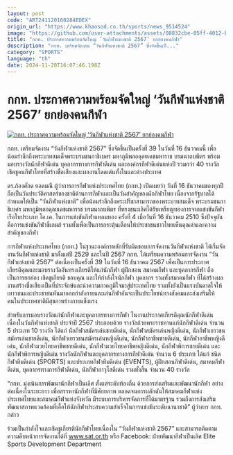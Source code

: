 ```yaml
---
layout: post
code: "ART241120160284EDEX"
origin_url: "https://www.khaosod.co.th/sports/news_9514524"
image: "https://github.com/user-attachments/assets/08832cbe-05ff-4012-b5fc-19cdaa722aca"
title: "กกท. ประกาศความพร้อมจัดใหญ่ ‘วันกีฬาแห่งชาติ 2567’ ยกย่องคนกีฬา"
description: "กกท. เตรียมจัดงาน “วันกีฬาแห่งชาติ 2567” ซึ่งจัดขึ้นเป็..."
category: "SPORTS"
language: "th"
date: 2024-11-20T16:07:46.198Z
---
```


# กกท. ประกาศความพร้อมจัดใหญ่ ‘วันกีฬาแห่งชาติ 2567’ ยกย่องคนกีฬา

[![กกท. ประกาศความพร้อมจัดใหญ่ ‘วันกีฬาแห่งชาติ 2567’ ยกย่องคนกีฬา](https://www.khaosod.co.th/wpapp/uploads/2024/11/hjurw.jpg "กกท. ประกาศความพร้อมจัดใหญ่ ‘วันกีฬาแห่งชาติ 2567’ ยกย่องคนกีฬา")](https://www.khaosod.co.th/wpapp/uploads/2024/11/hjurw.jpg)

กกท. เตรียมจัดงาน “วันกีฬาแห่งชาติ 2567” ซึ่งจัดขึ้นเป็นครั้งที่ 39 ในวันที่ 16 ธันวาคมนี้ เพื่อน้อมรำลึกถึงพระบาทสมเด็จพระบรมชนกาธิเบศร มหาภูมิพลอดุลยเดชมหาราช บรมนาถบพิตร พร้อมมอบรางวัลนักกีฬาดีเด่น บุคลากรทางการกีฬาดีเด่น และองค์กรกีฬาดีเด่นแห่งปี รวมกว่า 40 รางวัล เชิดชูคนกีฬาไทยที่สร้างชื่อเสียงและผลงานโดดเด่นทั้งในและต่างประเทศ

ดร.ก้องศักด ยอดมณี ผู้ว่าการการกีฬาแห่งประเทศไทย (กกท.) เปิดเผยว่า วันที่ 16 ธันวาคมของทุกปี ถือเป็นวันประวัติศาสตร์ของชาติด้านการกีฬาและเป็นวันสำคัญของนักกีฬาไทย เนื่องจากรัฐบาลได้กำหนดให้เป็น “วันกีฬาแห่งชาติ” เพื่อน้อมรำลึกถึงพระปรีชาสามารถของพระบาทสมเด็จ พระบรมชนกาธิเบศร มหาภูมิพลอดุลยเดชมหาราช บรมนาถบพิตร ที่ทรงชนะเลิศได้รับเหรียญทองการจากแข่งขันกีฬาเรือใบประเภท โอ.เค. ในการแข่งขันกีฬาแหลมทอง ครั้งที่ 4 เมื่อวันที่ 16 ธันวาคม 2510 ซึ่งปัจจุบันคือการแข่งขันกีฬาซีเกมส์ รวมทั้งเพื่อเป็นการกระตุ้นเตือนให้ประชาชนชาวไทยเห็นคุณค่าและความสำคัญของกีฬา

การกีฬาแห่งประเทศไทย (กกท.) ในฐานะองค์กรหลักที่รับผิดชอบการจัดงานวันกีฬาแห่งชาติ ได้เริ่มจัดงานวันกีฬาแห่งชาติ มาตั้งแต่ปี 2529 และในปี 2567 กกท. ได้เตรียมความพร้อมการจัดงาน “วันกีฬาแห่งชาติ 2567” ต่อเนื่องเป็นครั้งที่ 39 ในวันที่ 16 ธันวาคม 2567 เพื่อเป็นการประกาศเกียรติคุณและมอบรางวัลอันทรงเกียรติให้แก่นักกีฬา ผู้ฝึกสอน สมาคมกีฬา และบุคลากรกีฬา ถือเป็นการยกย่อง เชิดชูเกียรติ ขอบคุณ และให้กำลังใจนักกีฬา บุคลากร รวมทั้งสมาคมกีฬา ที่ได้สร้างผลงานสร้างชื่อเสียงเป็นที่ประจักษ์และนำความภาคภูมิใจมาสู่ประเทศไทย รวมทั้งยังเป็นแรงบันดาลใจให้เยาวชนและประชาชนหันมาออกกำลังกายและเล่นกีฬาอันจะเป็นประโยชน์ทางสังคมและส่งเสริมให้คนในประเทศชาติมีสุขภาพร่างกายแข็งแรง

สำหรับการมอบรางวัลแก่นักกีฬาและบุคลากรทางการกีฬา ในงานประกาศเกียรติคุณนักกีฬาดีเด่น เนื่องในวันกีฬาแห่งชาติ ประจำปี 2567 ประกอบด้วย รางวัลถ้วยพระราชทานแก่นักกีฬาดีเด่น จำนวน 5 ประเภท 10 รางวัล ได้แก่ นักกีฬาสมัครเล่นชายดีเด่น, นักกีฬาสมัครเล่นหญิงดีเด่น, นักกีฬาเยาวชนสมัครเล่นชายดีเด่น, นักกีฬาเยาวชนสมัครเล่นหญิงดีเด่น, นักกีฬาอาชีพชายดีเด่น, นักกีฬาอาชีพหญิงดีเด่น, นักกีฬามวยไทยอาชีพชายดีเด่น, นักกีฬามวยไทยอาชีพหญิงดีเด่น, นักกีฬาพิการชายดีเด่น และนักกีฬาพิการหญิงดีเด่น รางวัลนักกีฬาและบุคลากรทางการกีฬาดีเด่น จำนวน 6 ประเภท ได้แก่ ชนิดกีฬาทีมดีเด่น (SPORTS) และประเภทกีฬาทีมดีเด่น (EVENTS), ผู้ฝึกสอนกีฬาดีเด่น, สมาคมกีฬาดีเด่น, บุคลากรทางการกีฬาดีเด่น, นักกีฬาอาวุโสดีเด่น รวมทั้งสิ้น จำนวน 40 รางวัล

“กกท. มุ่งเน้นการพัฒนานักกีฬาเป็นเลิศ ตั้งแต่ระดับท้องถิ่น ด้วยการส่งเสริมและพัฒนานักกีฬา อย่างต่อเนื่องในระยะยาว เพื่อสรรหานักกีฬาที่มีศักยภาพ ตลอดจนการผลักดันให้สมาคมกีฬาแห่งประเทศไทยและสมาคมกีฬาแห่งจังหวัด มีระบบการบริหารจัดการที่ได้มาตรฐาน รวมถึงการส่งเสริมพัฒนาสภาพแวดล้อมที่เอื้อให้นักกีฬาประสบความสำเร็จในการแข่งขันระดับนานาชาติ” ผู้ว่าการ กกท. กล่าว

ร่วมเป็นกำลังใจและเชิดชูเกียรตินักกีฬาไทยเนื่องใน “วันกีฬาแห่งชาติ 2567” และสามารถติดตาม ความคืบหน้าการจัดงานได้ที่ www.sat.or.th หรือ Facebook: ฝ่ายพัฒนากีฬาเป็นเลิศ Elite Sports Development Department